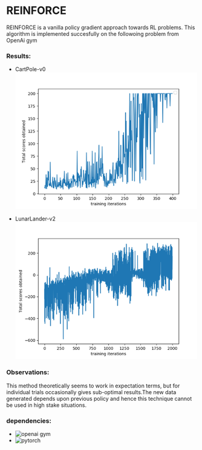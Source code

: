
# REINFORCE

REINFORCE is a vanilla policy gradient approach towards RL problems. This algorithm is implemented succesfully on the followoing problem from OpenAi gym

### Results:
* CartPole-v0
![](./images/Figure_1.png)

* LunarLander-v2
![](./images/LunarLander(v2).png)

### Observations:
This method theoretically seems to work in expectation terms, but for individual trials occasionally gives sub-optimal results.The new data generated depends upon previous policy and hence this technique cannot be used in high stake situations.

### dependencies:

* ![openai gym](https://gym.openai.com/)           
* ![pytorch](https://pytorch.org/)

